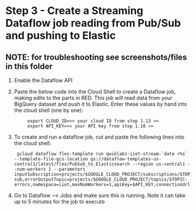 # Step 3 - Create a Streaming Dataflow job reading from Pub/Sub and pushing to Elastic

## **NOTE: for troubleshooting see screenshots/files in this folder**
   
   1. Enable the Dataflow API
   
   2. Paste the below code into the Cloud Shell to create a Dataflow job, making edits to the parts in RED.
   This job will read data from your BigQuery dataset and push it to Elastic.
   Enter these values by hand into the cloud shell (one by one):

               export CLOUD_ID=<< your cloud ID from step 1.13 >>
               export API_KEY=<< your API key from step 1.10 >>

   3.  To create and run a dataflow job, cut and paste the following lines into the cloud shell:

            gcloud dataflow flex-template run qwiklabs-iiot-stream-`date +%s` --template-file-gcs-location gs://dataflow-templates-us-central1/latest/flex/PubSub_to_Elasticsearch --region us-central1 --num-workers 1 --parameters inputSubscription=projects/$GOOGLE_CLOUD_PROJECT/subscriptions/$TOPIC-sub,errorOutputTopic=projects/$GOOGLE_CLOUD_PROJECT/topics/$TOPIC-errors,namespace=iiot,maxNumWorkers=1,apiKey=$API_KEY,connectionUrl=$CLOUD_ID   

   4. Go to Dataflow --> Jobs and make sure this is running. Note it can take up to 5 minutes for the job to execute
